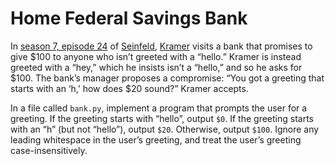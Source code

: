 # Home Federal Savings Bank

In [season 7, episode 24](https://en.wikipedia.org/wiki/The_Invitations) of [Seinfeld](https://en.wikipedia.org/wiki/Seinfeld), [Kramer](https://en.wikipedia.org/wiki/Cosmo_Kramer) visits a bank that promises to give $100 to anyone who isn’t greeted with a “hello.” Kramer is instead greeted with a “hey,” which he insists isn’t a “hello,” and so he asks for $100. The bank’s manager proposes a compromise: “You got a greeting that starts with an ‘h,’ how does $20 sound?” Kramer accepts.

In a file called `bank.py`, implement a program that prompts the user for a greeting. If the greeting starts with “hello”, output `$0`. If the greeting starts with an “h” (but not “hello”), output `$20`. Otherwise, output `$100`. Ignore any leading whitespace in the user’s greeting, and treat the user’s greeting case-insensitively.
